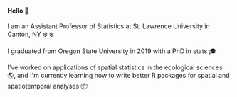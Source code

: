 #### Hello :wave:

I am an Assistant Professor of Statistics at St. Lawrence University in Canton, NY :snowflake: :snowflake: 

I graduated from Oregon State University in 2019 with a PhD in stats :mortar_board: 

I've worked on applications of spatial statistics in the ecological sciences :earth_americas:, and I'm currently learning how to write better R packages for spatial and spatiotemporal analyses :package:


<!--
**highamm/highamm** is a ✨ _special_ ✨ repository because its `README.md` (this file) appears on your GitHub profile.

Here are some ideas to get you started:

- 🔭 I’m currently working on ...
- 🌱 I’m currently learning ...
- 👯 I’m looking to collaborate on ...
- 🤔 I’m looking for help with ...
- 💬 Ask me about ...
- 📫 How to reach me: ...
- 😄 Pronouns: ...
- ⚡ Fun fact: ...
-->
